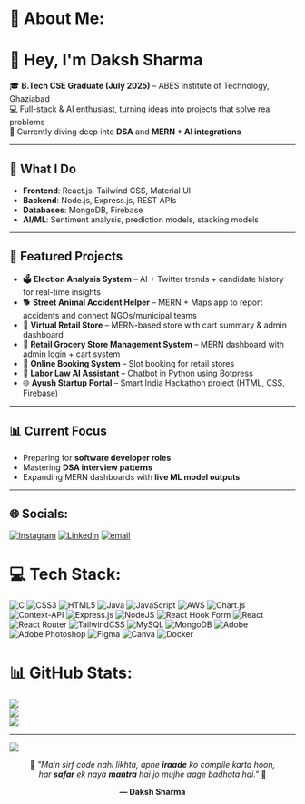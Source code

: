 # 💫 About Me:
# 👋 Hey, I'm Daksh Sharma  

🎓 **B.Tech CSE Graduate (July 2025)** – ABES Institute of Technology, Ghaziabad  
💻 Full-stack & AI enthusiast, turning ideas into projects that solve real problems  
🌱 Currently diving deep into **DSA** and **MERN + AI integrations**  

---

## 🚀 What I Do  
- **Frontend**: React.js, Tailwind CSS, Material UI  
- **Backend**: Node.js, Express.js, REST APIs  
- **Databases**: MongoDB, Firebase  
- **AI/ML**: Sentiment analysis, prediction models, stacking models
  
---

## 📌 Featured Projects  
- 🗳️ **Election Analysis System** – AI + Twitter trends + candidate history for real-time insights  
- 🐕 **Street Animal Accident Helper** – MERN + Maps app to report accidents and connect NGOs/municipal teams  
- 🛒 **Virtual Retail Store** – MERN-based store with cart summary & admin dashboard  
- 🏪 **Retail Grocery Store Management System** – MERN dashboard with admin login + cart system  
- 📅 **Online Booking System** – Slot booking for retail stores  
- 🤖 **Labor Law AI Assistant** – Chatbot in Python using Botpress  
- 🌐 **Ayush Startup Portal** – Smart India Hackathon project (HTML, CSS, Firebase)  

---

## 📊 Current Focus  
- Preparing for **software developer roles**  
- Mastering **DSA interview patterns**  
- Expanding MERN dashboards with **live ML model outputs**  

---




## 🌐 Socials:
[![Instagram](https://img.shields.io/badge/Instagram-%23E4405F.svg?logo=Instagram&logoColor=white)](https://instagram.com/https://www.instagram.com/daksh.sharma_15?igsh=MTI4aWZ5dDBsbDBrYw==) [![LinkedIn](https://img.shields.io/badge/LinkedIn-%230077B5.svg?logo=linkedin&logoColor=white)](https://linkedin.com/in/https://www.linkedin.com/in/daksh-sharma-50998121b) [![email](https://img.shields.io/badge/Email-D14836?logo=gmail&logoColor=white)](mailto:d.sharma151204@gmail.com) 

# 💻 Tech Stack:
![C](https://img.shields.io/badge/c-%2300599C.svg?style=for-the-badge&logo=c&logoColor=white) ![CSS3](https://img.shields.io/badge/css3-%231572B6.svg?style=for-the-badge&logo=css3&logoColor=white) ![HTML5](https://img.shields.io/badge/html5-%23E34F26.svg?style=for-the-badge&logo=html5&logoColor=white) ![Java](https://img.shields.io/badge/java-%23ED8B00.svg?style=for-the-badge&logo=openjdk&logoColor=white) ![JavaScript](https://img.shields.io/badge/javascript-%23323330.svg?style=for-the-badge&logo=javascript&logoColor=%23F7DF1E) ![AWS](https://img.shields.io/badge/AWS-%23FF9900.svg?style=for-the-badge&logo=amazon-aws&logoColor=white) ![Chart.js](https://img.shields.io/badge/chart.js-F5788D.svg?style=for-the-badge&logo=chart.js&logoColor=white) ![Context-API](https://img.shields.io/badge/Context--Api-000000?style=for-the-badge&logo=react) ![Express.js](https://img.shields.io/badge/express.js-%23404d59.svg?style=for-the-badge&logo=express&logoColor=%2361DAFB) ![NodeJS](https://img.shields.io/badge/node.js-6DA55F?style=for-the-badge&logo=node.js&logoColor=white) ![React Hook Form](https://img.shields.io/badge/React%20Hook%20Form-%23EC5990.svg?style=for-the-badge&logo=reacthookform&logoColor=white) ![React](https://img.shields.io/badge/react-%2320232a.svg?style=for-the-badge&logo=react&logoColor=%2361DAFB) ![React Router](https://img.shields.io/badge/React_Router-CA4245?style=for-the-badge&logo=react-router&logoColor=white) ![TailwindCSS](https://img.shields.io/badge/tailwindcss-%2338B2AC.svg?style=for-the-badge&logo=tailwind-css&logoColor=white) ![MySQL](https://img.shields.io/badge/mysql-4479A1.svg?style=for-the-badge&logo=mysql&logoColor=white) ![MongoDB](https://img.shields.io/badge/MongoDB-%234ea94b.svg?style=for-the-badge&logo=mongodb&logoColor=white) ![Adobe](https://img.shields.io/badge/adobe-%23FF0000.svg?style=for-the-badge&logo=adobe&logoColor=white) ![Adobe Photoshop](https://img.shields.io/badge/adobe%20photoshop-%2331A8FF.svg?style=for-the-badge&logo=adobe%20photoshop&logoColor=white) ![Figma](https://img.shields.io/badge/figma-%23F24E1E.svg?style=for-the-badge&logo=figma&logoColor=white) ![Canva](https://img.shields.io/badge/Canva-%2300C4CC.svg?style=for-the-badge&logo=Canva&logoColor=white) ![Docker](https://img.shields.io/badge/docker-%230db7ed.svg?style=for-the-badge&logo=docker&logoColor=white)
# 📊 GitHub Stats:
![](https://github-readme-stats.vercel.app/api?username=DakshSharma15&theme=shadow_blue&hide_border=false&include_all_commits=true&count_private=false)<br/>
![](https://nirzak-streak-stats.vercel.app/?user=DakshSharma15&theme=shadow_blue&hide_border=false)<br/>
![](https://github-readme-stats.vercel.app/api/top-langs/?username=DakshSharma15&theme=shadow_blue&hide_border=false&include_all_commits=true&count_private=false&layout=compact)

---
[![](https://visitcount.itsvg.in/api?id=DakshSharma15&icon=2&color=0)](https://visitcount.itsvg.in)

<div align="center">

🚀 *"Main sirf code nahi likhta, apne **iraade** ko compile karta hoon,  
har **safar** ek naya **mantra** hai jo mujhe aage badhata hai."* 🚀  

**— Daksh Sharma**

</div>


<!-- Proudly created with GPRM ( https://gprm.itsvg.in ) -->
